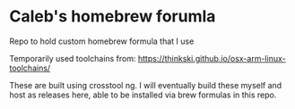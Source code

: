# Caleb's homebrew forumla

Repo to hold custom homebrew formula that I use

Temporarily used toolchains from: https://thinkski.github.io/osx-arm-linux-toolchains/

These are built using crosstool ng. I will eventually build these myself and host as releases here, able to be installed via brew formulas in this repo.
